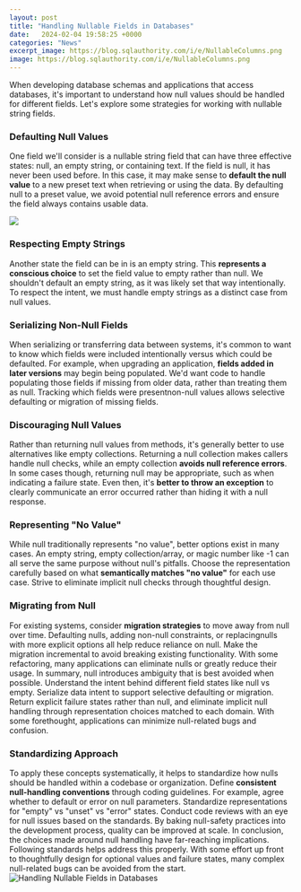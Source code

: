 ```yaml
---
layout: post
title: "Handling Nullable Fields in Databases"
date:   2024-02-04 19:58:25 +0000
categories: "News"
excerpt_image: https://blog.sqlauthority.com/i/e/NullableColumns.png
image: https://blog.sqlauthority.com/i/e/NullableColumns.png
---
```


When developing database schemas and applications that access databases, it's important to understand how null values should be handled for different fields. Let's explore some strategies for working with nullable string fields.
### Defaulting Null Values
One field we'll consider is a nullable string field that can have three effective states: null, an empty string, or containing text. If the field is null, it has never been used before. In this case, it may make sense to **default the null value** to a new preset text when retrieving or using the data. By defaulting null to a preset value, we avoid potential null reference errors and ensure the field always contains usable data.

![](https://tableplus.com/assets/images/mysql/nullable.png)
### Respecting Empty Strings 
Another state the field can be in is an empty string. This **represents a conscious choice** to set the field value to empty rather than null. We shouldn't default an empty string, as it was likely set that way intentionally. To respect the intent, we must handle empty strings as a distinct case from null values.
### Serializing Non-Null Fields
When serializing or transferring data between systems, it's common to want to know which fields were included intentionally versus which could be defaulted. For example, when upgrading an application, **fields added in later versions** may begin being populated. We'd want code to handle populating those fields if missing from older data, rather than treating them as null. Tracking which fields were presentnon-null values allows selective defaulting or migration of missing fields.
### Discouraging Null Values
Rather than returning null values from methods, it's generally better to use alternatives like empty collections. Returning a null collection makes callers handle null checks, while an empty collection **avoids null reference errors**. In some cases though, returning null may be appropriate, such as when indicating a failure state. Even then, it's **better to throw an exception** to clearly communicate an error occurred rather than hiding it with a null response.
### Representing "No Value"
While null traditionally represents "no value", better options exist in many cases. An empty string, empty collection/array, or magic number like -1 can all serve the same purpose without null's pitfalls. Choose the representation carefully based on what **semantically matches "no value"** for each use case. Strive to eliminate implicit null checks through thoughtful design.
### Migrating from Null
For existing systems, consider **migration strategies** to move away from null over time. Defaulting nulls, adding non-null constraints, or replacingnulls with more explicit options all help reduce reliance on null. Make the migration incremental to avoid breaking existing functionality. With some refactoring, many applications can eliminate nulls or greatly reduce their usage.
In summary, null introduces ambiguity that is best avoided when possible. Understand the intent behind different field states like null vs empty. Serialize data intent to support selective defaulting or migration. Return explicit failure states rather than null, and eliminate implicit null handling through representation choices matched to each domain. With some forethought, applications can minimize null-related bugs and confusion.
### Standardizing Approach
To apply these concepts systematically, it helps to standardize how nulls should be handled within a codebase or organization. Define **consistent null-handling conventions** through coding guidelines. For example, agree whether to default or error on null parameters. Standardize representations for "empty" vs "unset" vs "error" states. Conduct code reviews with an eye for null issues based on the standards. By baking null-safety practices into the development process, quality can be improved at scale.
In conclusion, the choices made around null handling have far-reaching implications. Following standards helps address this properly. With some effort up front to thoughtfully design for optional values and failure states, many complex null-related bugs can be avoided from the start.
 ![Handling Nullable Fields in Databases](https://blog.sqlauthority.com/i/e/NullableColumns.png)